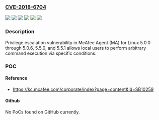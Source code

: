 ### [CVE-2018-6704](https://cve.mitre.org/cgi-bin/cvename.cgi?name=CVE-2018-6704)
![](https://img.shields.io/static/v1?label=Product&message=McAfee%20Agent%20(MA)%20for%20Linux&color=blue)
![](https://img.shields.io/static/v1?label=Version&message=5.0.0%20&color=brightgreen)
![](https://img.shields.io/static/v1?label=Version&message=5.0.6%20&color=brightgreen)
![](https://img.shields.io/static/v1?label=Version&message=5.5.0%20&color=brightgreen)
![](https://img.shields.io/static/v1?label=Version&message=5.5.1%20&color=brightgreen)
![](https://img.shields.io/static/v1?label=Vulnerability&message=Insecure%20Temporary%20File%20(CWE-377)&color=brightgreen)

### Description

Privilege escalation vulnerability in McAfee Agent (MA) for Linux 5.0.0 through 5.0.6, 5.5.0, and 5.5.1 allows local users to perform arbitrary command execution via specific conditions.

### POC

#### Reference
- https://kc.mcafee.com/corporate/index?page=content&id=SB10259

#### Github
No PoCs found on GitHub currently.

